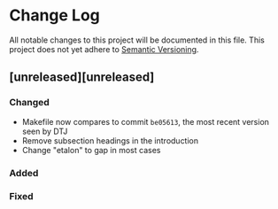  # Change Log
All notable changes to this project will be documented in this file.
This project does not yet adhere to [Semantic Versioning](http://semver.org/).


## [unreleased][unreleased]
### Changed
- Makefile now compares to commit `be05613`, the most recent version seen by DTJ
- Remove subsection headings in the introduction
- Change "etalon" to gap in most cases

### Added


### Fixed


